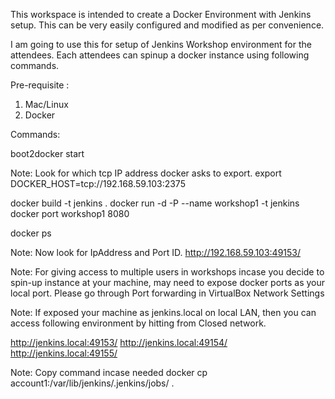 This workspace is intended to create a Docker Environment with Jenkins setup. This can be very easily configured and modified as per convenience.

I am going to use this for setup of Jenkins Workshop environment for the attendees. Each attendees can spinup a docker instance using following commands.

Pre-requisite :
  1. Mac/Linux
  2. Docker


Commands:

boot2docker start

Note: Look for which tcp IP address docker asks to export.
export DOCKER_HOST=tcp://192.168.59.103:2375

docker build -t jenkins .
docker run -d -P --name workshop1 -t jenkins
docker port workshop1 8080

docker ps

Note: Now look for IpAddress and Port ID.
http://192.168.59.103:49153/


Note: For giving access to multiple users in workshops incase you decide to spin-up instance at your machine, may need to expose docker ports as your local port. Please go through Port forwarding in VirtualBox Network Settings

Note:  If exposed your machine as jenkins.local on local LAN, then you can access following environment by hitting from Closed network.

http://jenkins.local:49153/
http://jenkins.local:49154/
http://jenkins.local:49155/


Note: Copy command incase needed
docker cp account1:/var/lib/jenkins/.jenkins/jobs/ .
